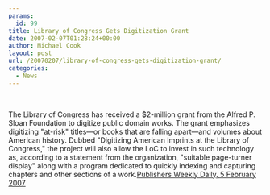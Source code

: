 ```yaml
---
params:
  id: 99
title: Library of Congress Gets Digitization Grant
date: 2007-02-07T01:28:24+00:00
author: Michael Cook
layout: post
url: /20070207/library-of-congress-gets-digitization-grant/
categories:
  - News
---
```

<p align="left">
  &nbsp;
</p>

<p align="left">
  The Library of Congress has received a $2-million grant from the Alfred P. Sloan Foundation to digitize public domain works. The grant emphasizes digitizing "at-risk" titles—or books that are falling apart—and volumes about American history. Dubbed "Digitizing American Imprints at the Library of Congress," the project will also allow the LoC to invest in such technology as, according to a statement from the organization, "suitable page-turner display" along with a program dedicated to quickly indexing and capturing chapters and other sections of a work.<a href="http://www.publishersweekly.com/article/CA6413319.html?nid=2286">Publishers Weekly Daily, 5 February 2007</a>
</p>
